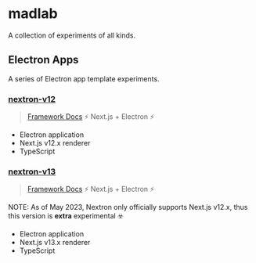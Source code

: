 # madlab

A collection of experiments of all kinds.

## Electron Apps

A series of Electron app template experiments.

### [nextron-v12](./apps/nextron-v12/README.md)

> [Framework Docs](https://github.com/saltyshiomix/nextron) ⚡ Next.js + Electron ⚡

* Electron application
* Next.js v12.x renderer
* TypeScript

### [nextron-v13](./apps/nextron-v13/README.md)

> [Framework Docs](https://github.com/saltyshiomix/nextron) ⚡ Next.js + Electron ⚡
 
NOTE: As of May 2023, Nextron only officially supports Next.js v12.x, thus this version is **extra** experimental ☣️ 

* Electron application
* Next.js v13.x renderer
* TypeScript

